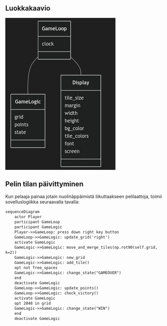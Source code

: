 ## Luokkakaavio

![class diagram](kuvat/classdiagram.png)

## Pelin tilan päivittyminen

Kun pelaaja painaa jotain nuolinäppäimistä liikuttaakseen pelilaattoja, toimii sovelluslogiikka seuraavalla tavalla:

```mermaid
sequenceDiagram
    actor Player
    participant GameLoop
    participant GameLogic
    Player->>GameLoop: press down right key button
    GameLoop->>GameLogic: update_grid('right')
    activate GameLogic
    GameLogic->>GameLogic: move_and_merge_tiles(np.rot90(self.grid, k=2))
    GameLogic->>GameLogic: new_grid
    GameLogic->>GameLogic: add_tile()
    opt not free_spaces
    GameLogic->>GameLogic: change_state("GAMEOVER")
    end
    deactivate GameLogic
    GameLoop->>GameLogic: update_points()
    GameLoop->>GameLogic: check_victory()
    activate GameLogic
    opt 2048 in grid
    GameLogic->>GameLogic: change_state("WIN")
    end
    deactivate GameLogic

```
